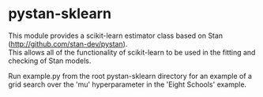 # pystan-sklearn

This module provides a scikit-learn estimator class based on Stan (http://github.com/stan-dev/pystan).  
This allows all of the functionality of scikit-learn to be used in the fitting and checking of Stan models.  

Run example.py from the root pystan-sklearn directory for an example of a grid search over the 'mu' hyperparameter in the 'Eight Schools' example.  
